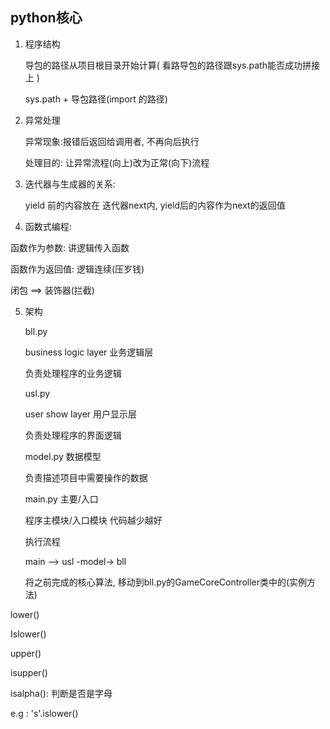## python核心

1. 程序结构

   导包的路径从项目根目录开始计算( 看路导包的路径跟sys.path能否成功拼接上 )

   sys.path + 导包路径(import 的路径)

2. 异常处理

   异常现象:报错后返回给调用者, 不再向后执行

   处理目的: 让异常流程(向上)改为正常(向下)流程

3. 迭代器与生成器的关系:

   yield 前的内容放在 迭代器next内, yield后的内容作为next的返回值

4. 函数式编程:

函数作为参数: 讲逻辑传入函数

函数作为返回值: 逻辑连续(压岁钱)

闭包 ==> 装饰器(拦截)

5. 架构

   bll.py 

   business logic layer 业务逻辑层

   负责处理程序的业务逻辑

   

   usl.py

   user show layer 用户显示层

   负责处理程序的界面逻辑

   

   model.py 数据模型

   负责描述项目中需要操作的数据

   

   main.py 主要/入口

   程序主模块/入口模块 代码越少越好

   

   执行流程

   main --> usl -model-> bll

   将之前完成的核心算法, 移动到bll.py的GameCoreController类中的(实例方法)



lower()

Islower()

upper()

isupper()

isalpha(): 判断是否是字母

e.g :  's'.islower()